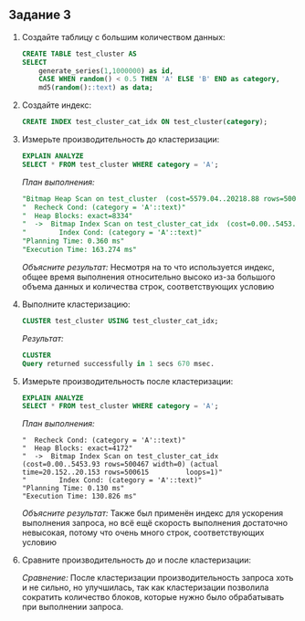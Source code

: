 ## Задание 3

1. Создайте таблицу с большим количеством данных:
    ```sql
    CREATE TABLE test_cluster AS 
    SELECT 
        generate_series(1,1000000) as id,
        CASE WHEN random() < 0.5 THEN 'A' ELSE 'B' END as category,
        md5(random()::text) as data;
    ```

2. Создайте индекс:
    ```sql
    CREATE INDEX test_cluster_cat_idx ON test_cluster(category);
    ```

3. Измерьте производительность до кластеризации:
    ```sql
    EXPLAIN ANALYZE
    SELECT * FROM test_cluster WHERE category = 'A';
    ```
    
    *План выполнения:*
    ```sql
    "Bitmap Heap Scan on test_cluster  (cost=5579.04..20218.88 rows=500467 width=39) (actual time=25.775..135.163 rows=500615 loops=1)"
    "  Recheck Cond: (category = 'A'::text)"
    "  Heap Blocks: exact=8334"
    "  ->  Bitmap Index Scan on test_cluster_cat_idx  (cost=0.00..5453.93 rows=500467 width=0) (actual time=24.212..24.213 rows=500615       loops=1)"
    "        Index Cond: (category = 'A'::text)"
    "Planning Time: 0.360 ms"
    "Execution Time: 163.274 ms"
    ```
    
    *Объясните результат:*
    Несмотря на то что используется индекс, общее время выполнения относительно высоко из-за большого объема данных и количества строк, соответствующих условию

4. Выполните кластеризацию:
    ```sql
    CLUSTER test_cluster USING test_cluster_cat_idx;
    ```
    
    *Результат:*
    ```sql
    CLUSTER
    Query returned successfully in 1 secs 670 msec.
    ```

5. Измерьте производительность после кластеризации:
    ```sql
    EXPLAIN ANALYZE
    SELECT * FROM test_cluster WHERE category = 'A';
    ```
    
    *План выполнения:*
    ```"Bitmap Heap Scan on test_cluster  (cost=5579.04..20168.88 rows=500467 width=39) (actual time=20.870..103.842 rows=500615             loops=1)"
    "  Recheck Cond: (category = 'A'::text)"
    "  Heap Blocks: exact=4172"
    "  ->  Bitmap Index Scan on test_cluster_cat_idx  (cost=0.00..5453.93 rows=500467 width=0) (actual time=20.152..20.153 rows=500615         loops=1)"
    "        Index Cond: (category = 'A'::text)"
    "Planning Time: 0.130 ms"
    "Execution Time: 130.826 ms"
    ```
    
    *Объясните результат:*
    Также был применён индекс для ускорения выполнения запроса, но всё ещё скорость выполнения достаточно невысокая, потому что очень много строк, соответствующих условию

6. Сравните производительность до и после кластеризации:
    
    *Сравнение:*
    После кластеризации производительность запроса хоть и не сильно, но улучшилась, так как кластеризации позволила сократить количество блоков, которые нужно было обрабатывать при выполнении запроса. 
